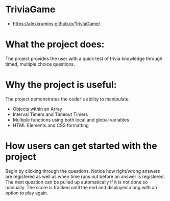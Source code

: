 # TriviaGame
- https://alexkrumins.github.io/TriviaGame/
# What the project does:
The project provides the user with a quick test of trivia knowledge through timed, multiple choice questions.

# Why the project is useful:
The project demonstrates the coder's ability to manipulate: 
- Objects within an Array
- Interval Timers and Timeout Timers
- Multiple functions using both local and global variables
- HTML Elements and CSS formatting

# How users can get started with the project
Begin by clicking through the questions. Notice how right/wrong answers are registered as well as when time runs out before an answer is registered. The next question can be pulled up automatically if it is not done so manually. The score is tracked until the end and displayed along with an option to play again.
